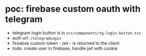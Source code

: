 # poc: firebase custom oauth with telegram

- telegram login button is in `src/components/tg-login-button.tsx`
- auth url: `/telegramLogin`
- fireabse custom token - jwt - is returned to the client
- todo: create user in firebase, handle jwt with cookie 
